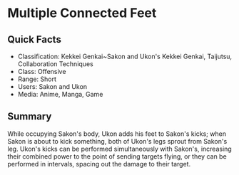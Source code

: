 # Multiple Connected Feet

## Quick Facts
- Classification: Kekkei Genkai~Sakon and Ukon's Kekkei Genkai, Taijutsu, Collaboration Techniques
- Class: Offensive
- Range: Short
- Users: Sakon and Ukon
- Media: Anime, Manga, Game

## Summary
While occupying Sakon's body, Ukon adds his feet to Sakon's kicks; when Sakon is about to kick something, both of Ukon's legs sprout from Sakon's leg. Ukon's kicks can be performed simultaneously with Sakon's, increasing their combined power to the point of sending targets flying, or they can be performed in intervals, spacing out the damage to their target.
